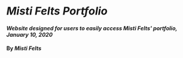 # _Misti Felts Portfolio_

#### _Website designed for users to easily access Misti Felts' portfolio, January 10, 2020_

#### By _Misti Felts_
